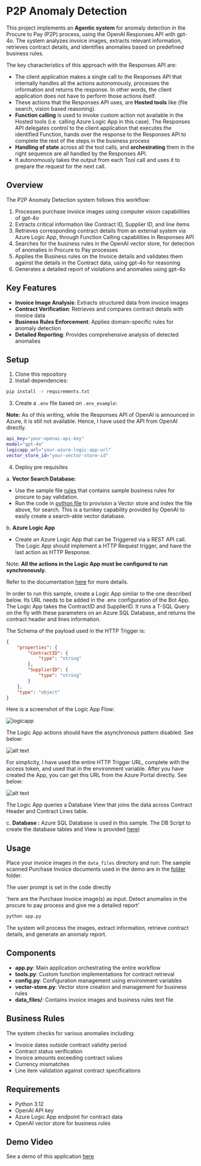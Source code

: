 # P2P Anomaly Detection

This project implements an **Agentic system** for anomaly detection in the Procure to Pay (P2P) process, using the OpenAI Responses API with gpt-4o. The system analyzes invoice images, extracts relevant information, retrieves contract details, and identifies anomalies based on predefined business rules.

The key characteristics of this approach with the Responses API are:
- The client application makes a single call to the Responses API that internally handles all the actions autonomously, processes the information and returns the response. In other words, the client application does not have to perform those actions itself.
- These actions that the Responses API uses, are **Hosted tools** like (file search, vision based reasoning). 
- **Function calling** is used to invoke custom action not available in the Hosted tools (i.e. calling Azure Logic App in this case). The Responses API delegates control to the client application that executes the identified Function, hands over the response to the Responses API to complete the rest of the steps in the business process
- **Handling of state** across all the tool calls, and **orchestrating** them in the right sequence are all handled by the Responses API.
- It autonomously takes the output from each Tool call and uses it to prepare the request for the next call.

## Overview

The P2P Anomaly Detection system follows this workflow:

1. Processes purchase invoice images using computer vision capabilities of gpt-4o
2. Extracts critical information like Contract ID, Supplier ID, and line items
3. Retrieves corresponding contract details from an external system via Azure Logic App, through Function Calling capabilities in Responses API
4. Searches for the business rules in the OpenAI vector store, for detection of anomalies in Procure to Pay processes
5. Applies the Business rules on the Invoice details and validates them against the details in the Contract data, using gpt-4o for reasoning
6. Generates a detailed report of violations and anomalies using gpt-4o

## Key Features

- **Invoice Image Analysis**: Extracts structured data from invoice images
- **Contract Verification**: Retrieves and compares contract details with invoice data
- **Business Rules Enforcement**: Applies domain-specific rules for anomaly detection
- **Detailed Reporting**: Provides comprehensive analysis of detected anomalies

## Setup

1. Clone this repository
2. Install dependencies:

```sh
pip install -r requirements.txt
```
3. Create a `.env` file based on `.env_example`:

**Note:**  As of this writing, while the Responses API of OpenAI is announced in Azure, it is still not available. Hence, I have used the API from OpenAI directly.

```sh
api_key="your-openai-api-key" 
model="gpt-4o" 
logicapp_url="your-azure-logic-app-url" 
vector_store_id="your-vector-store-id"

```

4. Deploy pre requisites

a. **Vector Search Database:**
- Use the sample file [rules](./data_files/p2p-rules.txt) that contains sample business rules for procure to pay validation.
- Run the code in [python file](vector-store.py) to provision a Vector store and index the file above, for search. This is a turnkey capability provided by OpenAI to easily create a search-able vector database.

b. **Azure Logic App**
- Create an Azure Logic App that can be Triggered via a REST API call. The Logic App should implement a HTTP Request trigger, and have the last action as HTTP Response. 

Note: **All the actions in the Logic App must be configured to run synchronously.**

Refer to the documentation [here](https://learn.microsoft.com/en-us/azure/ai-services/openai/how-to/assistants-logic-apps) for more details.

In order to run this sample, create a Logic App similar to the one described below. Its URL needs to be added in the .env configuration of the Bot App. The Logic App takes the ContractID and SupplierID. It runs a T-SQL Query on the fly with these parameters on an Azure SQL Database, and returns the contract header and lines information. 

The Schema of the payload used in the HTTP Trigger is:

```json
{
    "properties": {
        "ContractID": {
            "type": "string"
        },
        "SupplierID": {
            "type": "string"
        }
    },
    "type": "object"
}

```

Here is a screenshot of the Logic App Flow:

![logicapp](./images/logic-app.png)

The Logic App actions should have the asynchronous pattern disabled. See below:

![alt text](./images/image.png)

For simplicity, I have used the entire HTTP Trigger URL, complete with the access token, and used that in the environment variable. After you have created the App, you can get this URL from the Azure Portal directly. See below:

![alt text](./images/trigger-url.png)

The Logic App queries a Database View that joins the data across Contract Header and Contract Lines table. 

c. **Database :**
Azure SQL Database is used in this sample. The DB Script to create the database tables and View is provided [here](./data_files/db-sql.sql))

## Usage

Place your invoice images in the `data_files` directory and run:
The sample scanned Purchase Invoice documents used in the demo are in the [folder](./data_files/) folder.

The user prompt is set in the code directly

'here are the Purchase Invoice image(s) as input. Detect anomalies in the procure to pay process and give me a detailed report'


```python
python app.py
```


The system will process the images, extract information, retrieve contract details, and generate an anomaly report.

## Components

- **app.py**: Main application orchestrating the entire workflow
- **tools.py**: Custom function implementations for contract retrieval
- **config.py**: Configuration management using environment variables
- **vector-store.py**: Vector store creation and management for business rules
- **data_files/**: Contains invoice images and business rules text file

## Business Rules

The system checks for various anomalies including:
- Invoice dates outside contract validity period
- Contract status verification
- Invoice amounts exceeding contract values
- Currency mismatches
- Line item validation against contract specifications

## Requirements

- Python 3.12
- OpenAI API key
- Azure Logic App endpoint for contract data
- OpenAI vector store for business rules


## Demo Video

See a demo of this application [here](https://youtu.be/qYVijzwkncY)
